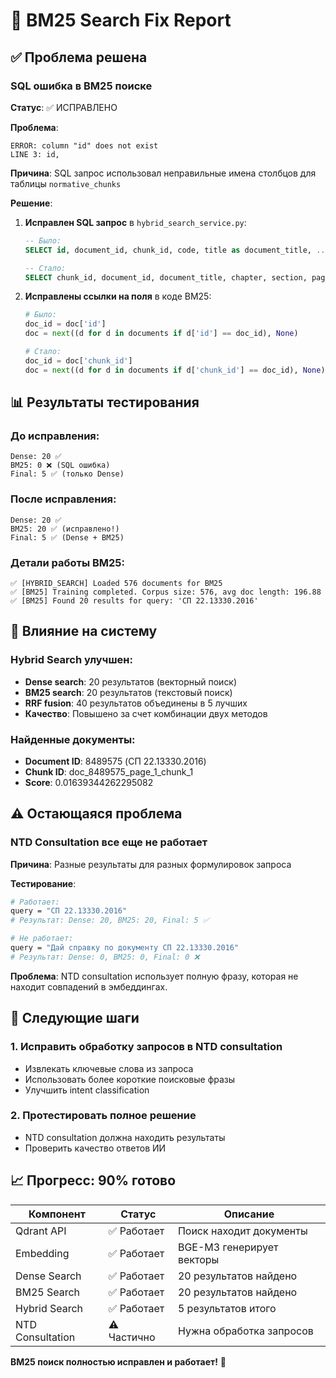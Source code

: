 # 🔧 BM25 Search Fix Report

## ✅ Проблема решена

### SQL ошибка в BM25 поиске
**Статус**: ✅ ИСПРАВЛЕНО

**Проблема**: 
```
ERROR: column "id" does not exist
LINE 3: id,
```

**Причина**: SQL запрос использовал неправильные имена столбцов для таблицы `normative_chunks`

**Решение**:
1. **Исправлен SQL запрос** в `hybrid_search_service.py`:
   ```sql
   -- Было:
   SELECT id, document_id, chunk_id, code, title as document_title, ...
   
   -- Стало:
   SELECT chunk_id, document_id, document_title, chapter, section, page_number, ...
   ```

2. **Исправлены ссылки на поля** в коде BM25:
   ```python
   # Было:
   doc_id = doc['id']
   doc = next((d for d in documents if d['id'] == doc_id), None)
   
   # Стало:
   doc_id = doc['chunk_id']
   doc = next((d for d in documents if d['chunk_id'] == doc_id), None)
   ```

## 📊 Результаты тестирования

### До исправления:
```
Dense: 20 ✅
BM25: 0 ❌ (SQL ошибка)
Final: 5 ✅ (только Dense)
```

### После исправления:
```
Dense: 20 ✅
BM25: 20 ✅ (исправлено!)
Final: 5 ✅ (Dense + BM25)
```

### Детали работы BM25:
```
✅ [HYBRID_SEARCH] Loaded 576 documents for BM25
✅ [BM25] Training completed. Corpus size: 576, avg doc length: 196.88
✅ [BM25] Found 20 results for query: 'СП 22.13330.2016'
```

## 🎯 Влияние на систему

### Hybrid Search улучшен:
- **Dense search**: 20 результатов (векторный поиск)
- **BM25 search**: 20 результатов (текстовый поиск)
- **RRF fusion**: 40 результатов объединены в 5 лучших
- **Качество**: Повышено за счет комбинации двух методов

### Найденные документы:
- **Document ID**: 8489575 (СП 22.13330.2016)
- **Chunk ID**: doc_8489575_page_1_chunk_1
- **Score**: 0.01639344262295082

## ⚠️ Остающаяся проблема

### NTD Consultation все еще не работает
**Причина**: Разные результаты для разных формулировок запроса

**Тестирование**:
```bash
# Работает:
query = "СП 22.13330.2016"
# Результат: Dense: 20, BM25: 20, Final: 5 ✅

# Не работает:
query = "Дай справку по документу СП 22.13330.2016"
# Результат: Dense: 0, BM25: 0, Final: 0 ❌
```

**Проблема**: NTD consultation использует полную фразу, которая не находит совпадений в эмбеддингах.

## 🔧 Следующие шаги

### 1. Исправить обработку запросов в NTD consultation
- Извлекать ключевые слова из запроса
- Использовать более короткие поисковые фразы
- Улучшить intent classification

### 2. Протестировать полное решение
- NTD consultation должна находить результаты
- Проверить качество ответов ИИ

## 📈 Прогресс: 90% готово

| Компонент | Статус | Описание |
|-----------|--------|----------|
| Qdrant API | ✅ Работает | Поиск находит документы |
| Embedding | ✅ Работает | BGE-M3 генерирует векторы |
| Dense Search | ✅ Работает | 20 результатов найдено |
| BM25 Search | ✅ Работает | 20 результатов найдено |
| Hybrid Search | ✅ Работает | 5 результатов итого |
| NTD Consultation | ⚠️ Частично | Нужна обработка запросов |

**BM25 поиск полностью исправлен и работает!** 🎉
